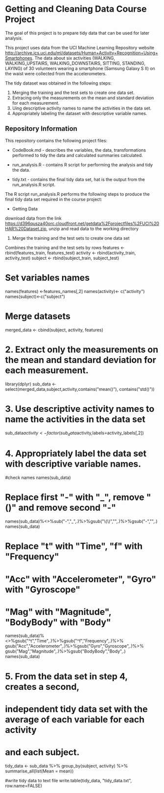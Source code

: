 # Getting and Cleaning Data Course Project
The goal of this project is to prepare tidy data that can be used for later analysis. 

This project uses data from the UCI Machine Learning Repository website http://archive.ics.uci.edu/ml/datasets/Human+Activity+Recognition+Using+Smartphones. The data about six activities (WALKING, WALKING_UPSTAIRS, WALKING_DOWNSTAIRS, SITTING, STANDING, LAYING) of 30 volunteers wearing a smartphone (Samsung Galaxy S II) on the waist were collected from the accelerometers.

The tidy dataset was obtained in the following steps:

1. Merging the training and the test sets to create one data set.
2. Extracing only the measurements on the mean and standard deviation for each measurement.
3. Uing descriptive activity names to name the activities in the data set.
4. Appropriately labeling the dataset with descriptive variable names.

## Repository Information
This repository contains the following project files:

* CodeBook.md -  describes the variables, the data, transformations performed to tidy the data and calculated summaries calculated.

* run_analysis.R - contains R script for performing the analysis and tidy the data.

* tidy.txt - contains the final tidy data set, hat is the output from the run_analysis.R script.  

The R script run_analysis.R performs the following steps to produce the final tidy data set required in the course project:
* Getting Data

download data from the link https://d396qusza40orc.cloudfront.net/getdata%2Fprojectfiles%2FUCI%20HAR%20Dataset.zip, unzip and read data to the  working directory

1. Merge the training and the test sets to create one data set

Combines the training and the test sets by rows
features <- rbind(features_train, features_test)
activity <- rbind(activity_train, activity_test)
subject <- rbind(subject_train, subject_test)


# Set variables names
names(features) <-features_names[,2] 
names(activity)<- c("activity")
names(subject)<-c("subject")

# Merge datasets
merged_data <- cbind(subject, activity, features)

# 2. Extract only the measurements on the mean and standard deviation for each measurement. 
library(dplyr)
sub_data <- select(merged_data,subject,activity,contains("mean()"), contains("std()"))

# 3. Use descriptive activity names to name the activities in the data set
sub_data$activity<- factor(sub_data$activity,labels=activity_labels[,2])

# 4. Appropriately label the data set with descriptive variable names.

#check names
names(sub_data)
# Replace first "-" with "_", remove "()" and remove second "-"
names(sub_data)%<>%sub("-","_",.)%>%gsub("\\(\\)","",.)%>%gsub("-","",.)
names(sub_data)
# Replace "t" with "Time", "f"  with "Frequency"

# "Acc" with "Accelerometer", "Gyro" with "Gyroscope"

# "Mag" with "Magnitude", "BodyBody" with "Body"

names(sub_data)%<>%gsub("^t","Time",.)%>%gsub("^f","Frequency",.)%>%
    gsub("Acc","Accelerometer",.)%>%gsub("Gyro","Gyroscope",.)%>%
    gsub("Mag","Magnitude",.)%>%gsub("BodyBody","Body",.)
names(sub_data)

# 5. From the data set in step 4, creates a second, 
# independent tidy data set with the average of each variable for each activity
# and each subject.

tidy_data <- sub_data %>%
    group_by(subject, activity) %>%
    summarise_all(list(Mean = mean))

#write tidy data to text file
write.table(tidy_data, "tidy_data.txt", row.name=FALSE)
